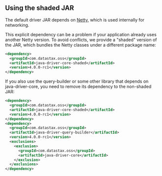 ## Using the shaded JAR

The default driver JAR depends on [Netty](http://netty.io/), which is
used internally for networking.

This explicit dependency can be a problem if your application already
uses another Netty version. To avoid conflicts, we provide a "shaded"
version of the JAR, which bundles the Netty classes under a different
package name:

```xml
<dependency>
  <groupId>com.datastax.oss</groupId>
  <artifactId>java-driver-core-shaded</artifactId>
  <version>4.0.0-rc1</version>
</dependency>
```

If you also use the query-builder or some other library that depends on java-driver-core, you need to remove its
dependency to the non-shaded JAR:

```xml
<dependency>
  <groupId>com.datastax.oss</groupId>
  <artifactId>java-driver-core-shaded</artifactId>
  <version>4.0.0-rc1</version>
</dependency>
<dependency>
  <groupId>com.datastax.oss</groupId>
  <artifactId>java-driver-query-builder</artifactId>
  <version>4.0.0-rc1</version>
  <exclusions>
    <exclusion>
      <groupId>com.datastax.oss</groupId>
      <artifactId>java-driver-core</artifactId>
    </exclusion>
  </exclusions>
</dependency>
```
